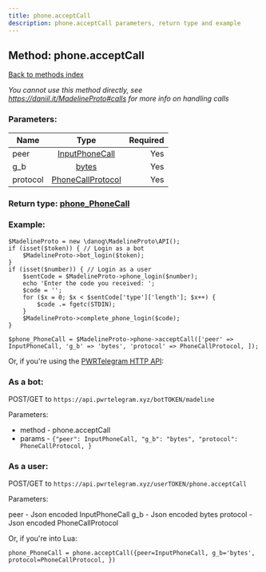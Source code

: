 ```yaml
---
title: phone.acceptCall
description: phone.acceptCall parameters, return type and example
---
```

## Method: phone.acceptCall  
[Back to methods index](index.md)


*You cannot use this method directly, see https://daniil.it/MadelineProto#calls for more info on handling calls*




### Parameters:

| Name     |    Type       | Required |
|----------|:-------------:|---------:|
|peer|[InputPhoneCall](../types/InputPhoneCall.md) | Yes|
|g\_b|[bytes](../types/bytes.md) | Yes|
|protocol|[PhoneCallProtocol](../types/PhoneCallProtocol.md) | Yes|


### Return type: [phone\_PhoneCall](../types/phone_PhoneCall.md)

### Example:


```
$MadelineProto = new \danog\MadelineProto\API();
if (isset($token)) { // Login as a bot
    $MadelineProto->bot_login($token);
}
if (isset($number)) { // Login as a user
    $sentCode = $MadelineProto->phone_login($number);
    echo 'Enter the code you received: ';
    $code = '';
    for ($x = 0; $x < $sentCode['type']['length']; $x++) {
        $code .= fgetc(STDIN);
    }
    $MadelineProto->complete_phone_login($code);
}

$phone_PhoneCall = $MadelineProto->phone->acceptCall(['peer' => InputPhoneCall, 'g_b' => 'bytes', 'protocol' => PhoneCallProtocol, ]);
```

Or, if you're using the [PWRTelegram HTTP API](https://pwrtelegram.xyz):

### As a bot:

POST/GET to `https://api.pwrtelegram.xyz/botTOKEN/madeline`

Parameters:

* method - phone.acceptCall
* params - `{"peer": InputPhoneCall, "g_b": "bytes", "protocol": PhoneCallProtocol, }`



### As a user:

POST/GET to `https://api.pwrtelegram.xyz/userTOKEN/phone.acceptCall`

Parameters:

peer - Json encoded InputPhoneCall
g_b - Json encoded bytes
protocol - Json encoded PhoneCallProtocol



Or, if you're into Lua:

```
phone_PhoneCall = phone.acceptCall({peer=InputPhoneCall, g_b='bytes', protocol=PhoneCallProtocol, })
```


